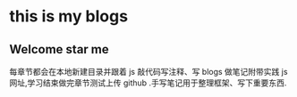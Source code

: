# this is my blogs

## Welcome star me

每章节都会在本地新建目录并跟着 js 敲代码写注释、写 blogs 做笔记附带实践 js 网址,学习结束做完章节测试上传 github .手写笔记用于整理框架、写下重要东西.
